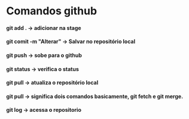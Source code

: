 # Comandos github

#### git add . -> adicionar na stage
#### git comit -m "Alterar" -> Salvar no repositório local
#### git push -> sobe para o github
#### git status -> verifica o status
#### git pull -> atualiza o repositório local
#### git pull -> significa dois comandos basicamente, git fetch e git merge.
#### git log -> acessa o repositorio




![]()
